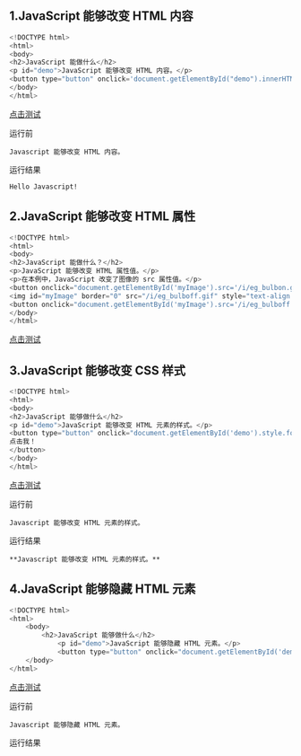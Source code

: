 ## 1.JavaScript 能够改变 HTML 内容

```javascript
<!DOCTYPE html>
<html>
<body>
<h2>JavaScript 能做什么</h2>
<p id="demo">JavaScript 能够改变 HTML 内容。</p>
<button type="button" onclick='document.getElementById("demo").innerHTML = "Hello JavaScript!"'>点击我！</button>
</body>
</html>
```
[点击测试](https://www.w3school.com.cn/tiy/t.asp?f=js_intro_inner_html)

运行前
```
Javascript 能够改变 HTML 内容。
```
运行结果
```
Hello Javascript!
```


## 2.JavaScript 能够改变 HTML 属性

```javascript
<!DOCTYPE html>
<html>
<body>
<h2>JavaScript 能做什么？</h2>
<p>JavaScript 能够改变 HTML 属性值。</p>
<p>在本例中，JavaScript 改变了图像的 src 属性值。</p>
<button onclick="document.getElementById('myImage').src='/i/eg_bulbon.gif'">开灯</button>
<img id="myImage" border="0" src="/i/eg_bulboff.gif" style="text-align:center;">
<button onclick="document.getElementById('myImage').src='/i/eg_bulboff.gif'">关灯</button>
</body>
</html>
```
[点击测试](https://www.w3school.com.cn/tiy/t.asp?f=js_intro_lightbulb)



## 3.JavaScript 能够改变 CSS 样式

```javascript
<!DOCTYPE html>
<html>
<body>
<h2>JavaScript 能够做什么</h2>
<p id="demo">JavaScript 能够改变 HTML 元素的样式。</p>
<button type="button" onclick="document.getElementById('demo').style.fontSize='35px'">
点击我！
</button>
</body>
</html> 
```
[点击测试](https://www.w3school.com.cn/tiy/t.asp?f=js_intro_style)

运行前
```
Javascript 能够改变 HTML 元素的样式。
```
运行结果
```
**Javascript 能够改变 HTML 元素的样式。**
```


## 4.JavaScript 能够隐藏 HTML 元素

```javascript
<!DOCTYPE html>
<html>
    <body>
        <h2>JavaScript 能够做什么</h2>
            <p id="demo">JavaScript 能够隐藏 HTML 元素。</p>
            <button type="button" onclick="document.getElementById('demo').style.display='none'">点击我！</button>
    </body>
</html>
```
[点击测试](https://www.w3school.com.cn/tiy/t.asp?f=js_intro_style)

运行前
```
Javascript 能够隐藏 HTML 元素。
```
运行结果
```

```
